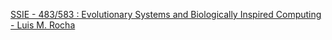 [SSIE - 483/583 : Evolutionary Systems and Biologically Inspired Computing - Luis M. Rocha](https://qi.tc/qi/110901)